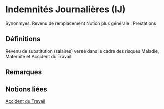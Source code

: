 # Indemnités Journalières (IJ)
<!-- SPDX-License-Identifier: MPL-2.0 -->

Synonmyes: Revenu de remplacement
Notion plus générale : Prestations

## Définitions

Revenu de substitution (salaires) versé dans le cadre des risques Maladie, Maternité et Accident du Travail.

## Remarques

## Notions liées

[Accident du Travail](accident_du_travail.md)

